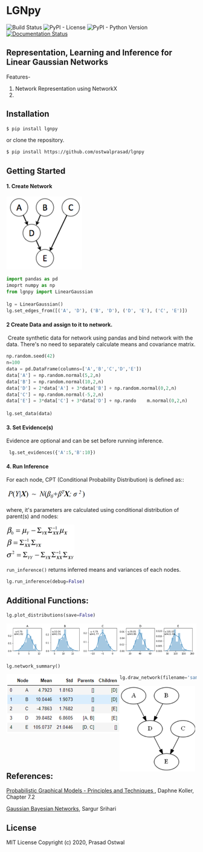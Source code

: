 # LGNpy

![Build Status](https://travis-ci.org/ostwalprasad/lgnpy.svg?branch=master) ![PyPI - License](https://img.shields.io/pypi/l/lgnpy) ![PyPI - Python Version](https://img.shields.io/pypi/pyversions/lgnpy) [![Documentation Status](https://readthedocs.org/projects/lgnpy/badge/?version=latest)](https://lgnpy.readthedocs.io/en/latest/?badge=latest)

## Representation, Learning and Inference for Linear Gaussian Networks

Features-
1. Network Representation using NetworkX
2. 

## Installation
```bash
$ pip install lgnpy
```

or clone the repository.

```bash
$ pip install https://github.com/ostwalprasad/lgnpy
```



## Getting Started

#### 	1. Create Network

<img src="docs/images/network.png" width="200" >

```python
import pandas as pd
imoprt numpy as np
from lgnpy import LinearGaussian

lg = LinearGaussian()
lg.set_edges_from([('A', 'D'), ('B', 'D'), ('D', 'E'), ('C', 'E')])
```

####	2 Create Data and assign to it to network.

​	Create synthetic data for network using pandas and bind network with the data. There's no need to separately calculate means and covariance matrix.

```python
np.random.seed(42)
n=100
data = pd.DataFrame(columns=['A','B','C','D','E'])
data['A'] = np.random.normal(5,2,n)
data['B'] = np.random.normal(10,2,n)
data['D'] = 2*data['A'] + 3*data['B'] + np.random.normal(0,2,n)
data['C'] = np.random.normal(-5,2,n)
data['E'] = 3*data['C'] + 3*data['D'] + np.rando	m.normal(0,2,n)

lg.set_data(data)
```

####	3. Set Evidence(s)

 Evidence are optional and can be set before running inference.

```python
 lg.set_evidences({'A':5,'B':10})
```

####	4. Run Inference 

For each node, CPT (Conditional Probability Distribution) is defined as::<br/>

<img src="docs/images/cpd.png" width="210" ><br/>

where, it's parameters  are calculated using conditional distribution of parent(s) and nodes: <br/>

<img src="docs/images/betas.png"  width="180" > <br/>

`run_inference()` returns inferred means and variances of each nodes.

   ```python
lg.run_inference(debug=False)
   ```

   

## Additional Functions:

```python
lg.plot_distributions(save=False)
```

<img src="docs/images/distributions.png" width="800" > <br/>

```python
lg.network_summary()
```

<img src="docs/images/summary.png" align ="left" width="300" >

```python
lg.draw_network(filename='sample_network',open=True)
```

<img src="docs/images/drawn_network.png" align ="left" width="200" >

## References:

[Probabilistic Graphical Models - Principles and Techniques ](https://mitpress.mit.edu/books/probabilistic-graphical-models), Daphne Koller, Chapter 7.2

[Gaussian Bayesian Networks](https://cedar.buffalo.edu/~srihari/CSE674/Chap7/7.2-GaussBNs.pdf), Sargur Srihari



## License

MIT License Copyright (c) 2020, Prasad Ostwal

